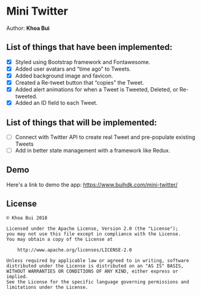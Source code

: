 # Mini Twitter

Author: **Khoa Bui**

## List of things that have been implemented:
* [x] Styled using Bootstrap framework and Fontawesome.
* [x] Added user avatars and “time ago” to Tweets.
* [x] Added background image and favicon.
* [x] Created a Re-tweet button that “copies” the Tweet.
* [x] Added alert animations for when a Tweet is Tweeted, Deleted, or Re-tweeted.
* [x] Added an ID field to each Tweet.

## List of things that will be implemented:
* [ ] Connect with Twitter API to create real Tweet and pre-populate existing Tweets
* [ ] Add in better state management with a framework like Redux.

## Demo
Here's a link to demo the app: https://www.buihdk.com/mini-twitter/

## License
    © Khoa Bui 2018 

    Licensed under the Apache License, Version 2.0 (the "License");
    you may not use this file except in compliance with the License.
    You may obtain a copy of the License at

        http://www.apache.org/licenses/LICENSE-2.0

    Unless required by applicable law or agreed to in writing, software
    distributed under the License is distributed on an "AS IS" BASIS,
    WITHOUT WARRANTIES OR CONDITIONS OF ANY KIND, either express or implied.
    See the License for the specific language governing permissions and
    limitations under the License.
